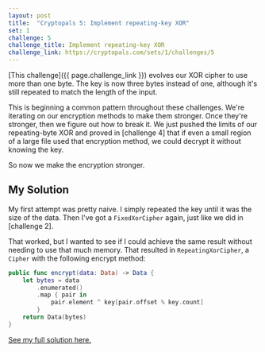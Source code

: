 ```yaml
---
layout: post
title:  "Cryptopals 5: Implement repeating-key XOR"
set: 1
challenge: 5
challenge_title: Implement repeating-key XOR
challenge_link: https://cryptopals.com/sets/1/challenges/5
---
```

<!-- cspell:ignore xor'd -->
[This challenge]({{ page.challenge_link }}) evolves our XOR cipher to use more than one byte. The key is now three bytes instead of one, although it's still repeated to match the length of the input. 

This is beginning a common pattern throughout these challenges. We're iterating on our encryption methods to make them stronger. Once they're stronger, then we figure out how to break it. We just pushed the limits of our repeating-byte XOR and proved in [challenge 4] that if even a small region of a large file used that encryption method, we could decrypt it without knowing the key. 

So now we make the encryption stronger.

## My Solution
My first attempt was pretty naive. I simply repeated the key until it was the size of the data. Then I've got a `FixedXorCipher` again, just like we did in [challenge 2].

That worked, but I wanted to see if I could achieve the same result without needing to use that much memory. That resulted in `RepeatingXorCipher`, a `Cipher` with the following encrypt method:

```swift
public func encrypt(data: Data) -> Data {
    let bytes = data
        .enumerated()
        .map { pair in
            pair.element ^ key[pair.offset % key.count]
        }
    return Data(bytes)
}
```

[See my full solution here.](https://github.com/downie/cryptopals/blob/main/Cryptopals/Challenges/Set1/Challenge05.swift)